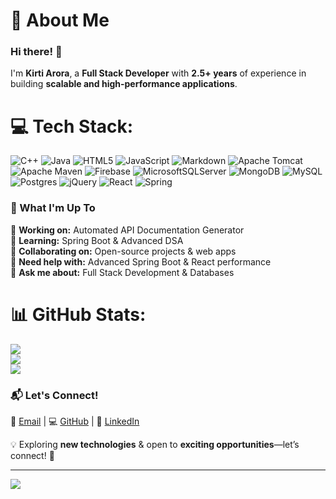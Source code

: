 # 💫 About Me  

### Hi there! 👋  

I'm **Kirti Arora**, a **Full Stack Developer** with **2.5+ years** of experience in building **scalable and high-performance applications**.  

# 💻 Tech Stack:
![C++](https://img.shields.io/badge/c++-%2300599C.svg?style=for-the-badge&logo=c%2B%2B&logoColor=white) ![Java](https://img.shields.io/badge/java-%23ED8B00.svg?style=for-the-badge&logo=openjdk&logoColor=white) ![HTML5](https://img.shields.io/badge/html5-%23E34F26.svg?style=for-the-badge&logo=html5&logoColor=white) ![JavaScript](https://img.shields.io/badge/javascript-%23323330.svg?style=for-the-badge&logo=javascript&logoColor=%23F7DF1E) ![Markdown](https://img.shields.io/badge/markdown-%23000000.svg?style=for-the-badge&logo=markdown&logoColor=white) ![Apache Tomcat](https://img.shields.io/badge/apache%20tomcat-%23F8DC75.svg?style=for-the-badge&logo=apache-tomcat&logoColor=black) ![Apache Maven](https://img.shields.io/badge/Apache%20Maven-C71A36?style=for-the-badge&logo=Apache%20Maven&logoColor=white) ![Firebase](https://img.shields.io/badge/firebase-a08021?style=for-the-badge&logo=firebase&logoColor=ffcd34) ![MicrosoftSQLServer](https://img.shields.io/badge/Microsoft%20SQL%20Server-CC2927?style=for-the-badge&logo=microsoft%20sql%20server&logoColor=white) ![MongoDB](https://img.shields.io/badge/MongoDB-%234ea94b.svg?style=for-the-badge&logo=mongodb&logoColor=white) ![MySQL](https://img.shields.io/badge/mysql-4479A1.svg?style=for-the-badge&logo=mysql&logoColor=white) ![Postgres](https://img.shields.io/badge/postgres-%23316192.svg?style=for-the-badge&logo=postgresql&logoColor=white) ![jQuery](https://img.shields.io/badge/jquery-%230769AD.svg?style=for-the-badge&logo=jquery&logoColor=white) ![React](https://img.shields.io/badge/react-%2320232a.svg?style=for-the-badge&logo=react&logoColor=%2361DAFB) ![Spring](https://img.shields.io/badge/spring-%236DB33F.svg?style=for-the-badge&logo=spring&logoColor=white)

### 🚀 What I'm Up To  
🔭 **Working on:** Automated API Documentation Generator  
🌱 **Learning:** Spring Boot & Advanced DSA  
👯 **Collaborating on:** Open-source projects & web apps  
🤔 **Need help with:** Advanced Spring Boot & React performance  
💬 **Ask me about:** Full Stack Development & Databases  

# 📊 GitHub Stats:
![](https://github-readme-stats.vercel.app/api?username=Kirti-1&theme=shadow_blue&hide_border=false&include_all_commits=true&count_private=true)<br/>
![](https://nirzak-streak-stats.vercel.app/?user=Kirti-1&theme=shadow_blue&hide_border=false)<br/>
![](https://github-readme-stats.vercel.app/api/top-langs/?username=Kirti-1&theme=shadow_blue&hide_border=false&include_all_commits=true&count_private=true&layout=compact)

### 📬 Let's Connect!  
📧 [Email](mailto:arorakirti2212@gmail.com) | 💻 [GitHub](https://github.com/Kirti-1) | 🔗 [LinkedIn](https://www.linkedin.com/in/kirti-arora/)  

💡 Exploring **new technologies** & open to **exciting opportunities**—let’s connect! 🚀  


---
[![](https://visitcount.itsvg.in/api?id=Kirti-1&icon=0&color=0)](https://visitcount.itsvg.in)

<!-- Proudly created with GPRM ( https://gprm.itsvg.in ) -->
